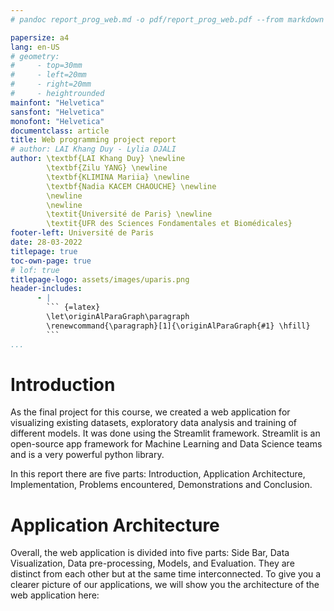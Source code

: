 ```yaml
---
# pandoc report_prog_web.md -o pdf/report_prog_web.pdf --from markdown --template eisvogel.tex --listings --pdf-engine=xelatex --toc --number-sections

papersize: a4
lang: en-US
# geometry:
#     - top=30mm
#     - left=20mm
#     - right=20mm
#     - heightrounded
mainfont: "Helvetica"
sansfont: "Helvetica"
monofont: "Helvetica"
documentclass: article
title: Web programming project report
# author: LAI Khang Duy - Lylia DJALI
author: \textbf{LAI Khang Duy} \newline
        \textbf{Zilu YANG} \newline
        \textbf{KLIMINA Mariia} \newline
        \textbf{Nadia KACEM CHAOUCHE} \newline
        \newline
        \newline
        \textit{Université de Paris} \newline 
        \textit{UFR des Sciences Fondamentales et Biomédicales}
footer-left: Université de Paris
date: 28-03-2022
titlepage: true
toc-own-page: true
# lof: true
titlepage-logo: assets/images/uparis.png
header-includes: 
      - |
        ``` {=latex}
        \let\originAlParaGraph\paragraph
        \renewcommand{\paragraph}[1]{\originAlParaGraph{#1} \hfill}
        ```
...
```



# Introduction 
As the final project for this course, we created a web application for visualizing existing datasets, exploratory data analysis and training of different models. It was done using the Streamlit framework. Streamlit is an open-source app framework for Machine Learning and Data Science teams and is a very powerful python library. 

In this report there are five parts: Introduction, Application Architecture, Implementation, Problems encountered, Demonstrations and Conclusion.

# Application Architecture
Overall, the web application is divided into five parts: Side Bar, Data Visualization, Data pre-processing, Models, and Evaluation. They are distinct from each other but at the same time interconnected. To give you a clearer picture of our applications, we will show you the architecture of the web application here: